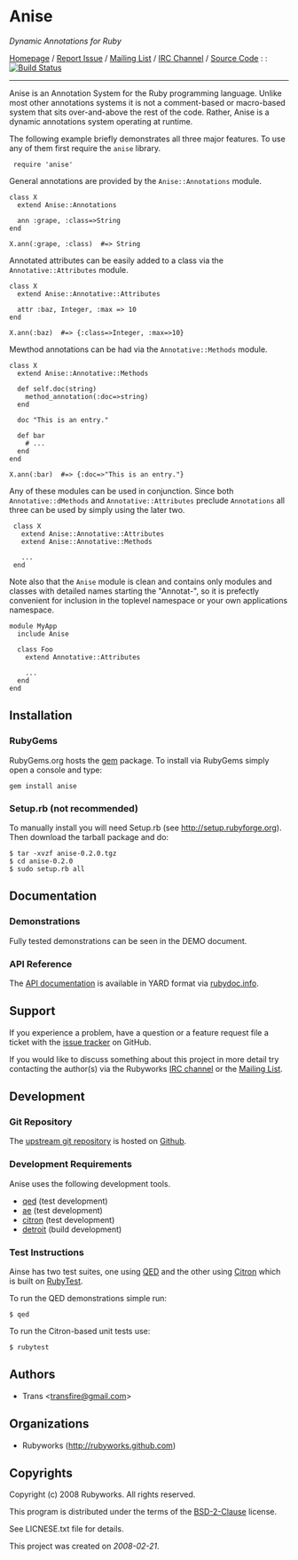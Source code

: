 # <span class="ititle">Anise</span>

<i class="isummary">Dynamic Annotations for Ruby</i>

<a class="iresource" href="http://rubyworks.github.com/anise" name="home">Homepage</a> /
[Report Issue](http://github.com/rubyworks/anise/issues) /
[Mailing List](http://groups.google.com/group/rubyworks-mailinglist) /
[IRC Channel](http://chat.us.freenode.new/rubyworks) /
[Source Code](http://github.com/rubyworks/anise) : :
[![Build Status](https://secure.travis-ci.org/rubyworks/anise.png)](http://travis-ci.org/rubyworks/anise)

-----

<p class="idescription">
Anise is an Annotation System for the Ruby programming language.
Unlike most other annotations systems it is not a comment-based or
macro-based system that sits over-and-above the rest of the code.
Rather, Anise is a dynamic annotations system operating at runtime.
</p>

The following example briefly demonstrates all three major features. To use
any of them first require the `anise` library.

     require 'anise'

General annotations are provided by the `Anise::Annotations` module.

    class X
      extend Anise::Annotations

      ann :grape, :class=>String
    end

    X.ann(:grape, :class)  #=> String

Annotated attributes can be easily added to a class via the `Annotative::Attributes`
module.

    class X
      extend Anise::Annotative::Attributes

      attr :baz, Integer, :max => 10
    end

    X.ann(:baz)  #=> {:class=>Integer, :max=>10}

Mewthod annotations can be had via the `Annotative::Methods` module.

    class X
      extend Anise::Annotative::Methods

      def self.doc(string)
        method_annotation(:doc=>string)
      end

      doc "This is an entry."

      def bar
        # ...
      end
    end

    X.ann(:bar)  #=> {:doc=>"This is an entry."}

Any of these modules can be used in conjunction. Since both `Annotative::dMethods`
and `Annotative::Attributes` preclude `Annotations` all three can be used by simply
using the later two.

     class X
       extend Anise::Annotative::Attributes
       extend Anise::Annotative::Methods

       ...
     end

Note also that the `Anise` module is clean and contains only modules and classes
with detailed names starting the "Annotat-", so it is prefectly convenient for
inclusion in the toplevel namespace or your own applications namespace.

    module MyApp
      include Anise

      class Foo
        extend Annotative::Attributes

        ...
      end
    end


## Installation

### RubyGems

RubyGems.org hosts the <a class="iresource" href="http://rubygems.org/gems/anise" name="gem">gem</a> package.
To install via RubyGems simply open a console and type:

    gem install anise

### Setup.rb (not recommended)

To manually install you will need Setup.rb (see http://setup.rubyforge.org).
Then download the tarball package and do:

    $ tar -xvzf anise-0.2.0.tgz
    $ cd anise-0.2.0
    $ sudo setup.rb all


## Documentation

### Demonstrations

Fully tested demonstrations can be seen in the DEMO document.

### API Reference

The <a class="iresource" href="http://rubydoc.info/gems/anise/frames" name="home">API documentation</a> is available 
in YARD format via <a href="http://rubydoc.info">rubydoc.info</a>.


## Support

If you experience a problem, have a question or a feature request file a ticket with the 
<a class="iresource" href="http://github.com/rubyworks/anise/issues" name="bugs">issue tracker</a> on GitHub.

If you would like to discuss something about this project in more detail try contacting the author(s) via
the Rubyworks <a class="iresource" href="http://chat.us.freenode.net/rubyworks" name="chat">IRC channel</a>
or the <a class="iresource" href="http://groups.google.com/groups/rubyworks-mailinglist" name="mail">Mailing List</a>.


## Development

### Git Repository

The <a class="irepo" href="http://github.com/rubyworks/anise.git" name="upstream">upstream git repository</a> is 
hosted on <a class="iresource" href="http://github.com/rubyworks/anise" name="code">Github</a>.


### Development Requirements

Anise uses the following development tools.

<ul>
<li class="irequirement"><a href="http://rubyworks.github.com/qed" class="name">qed</a> (<span class="groups">test development</span>)</li>
<li class="irequirement"><a href="http://rubyworks.github.com/ae" class="name">ae</a> (<span class="groups">test development</span>)</li>
<li class="irequirement"><a href="http://rubyworks.github.com/citron" class="name">citron</a> (<span class="groups">test development</span>)</li>
<li class="irequirement"><a href="http://rubyworks.github.com/detroit" class="name">detroit</a> (<span class="groups">build development</span>)</li>
</ul>

### Test Instructions

Ainse has two test suites, one using [QED](http://rubyworks.github.com/qed) and
the other using [Citron](http://rubyworks.github.com/citron) which is built on
[RubyTest](http://rubyworks.github.com/rubytest).

To run the QED demonstrations simple run:

    $ qed

To run the Citron-based unit tests use:

    $ rubytest


## Authors

<ul>
<li class="iauthor vcard">
  <span class="nickname">Trans</span> &lt;<a href="mailto:transfire@gmail.com" class="email">transfire@gmail.com</a>&gt;</span>
</li>
</ul>


## Organizations

<ul>
<li class="iorg"><span class="name">Rubyworks</span> (<a class="website" href="http://rubyworks.github.com">http://rubyworks.github.com</a>)</li>
</ul>


## Copyrights

<div class="icopyright">
<p>Copyright (c) <span class="year">2008</span> <span class="holder">Rubyworks</span>. All rights reserved.</p>

<p>This program is distributed under the terms of the <a href="http://www.spdx.org/licenses/BSD-2-Clause" class="license">BSD-2-Clause</a> license.</p>
</div>

See LICNESE.txt file for details.

This project was created on <i class="icreated">2008-02-21</i>.


